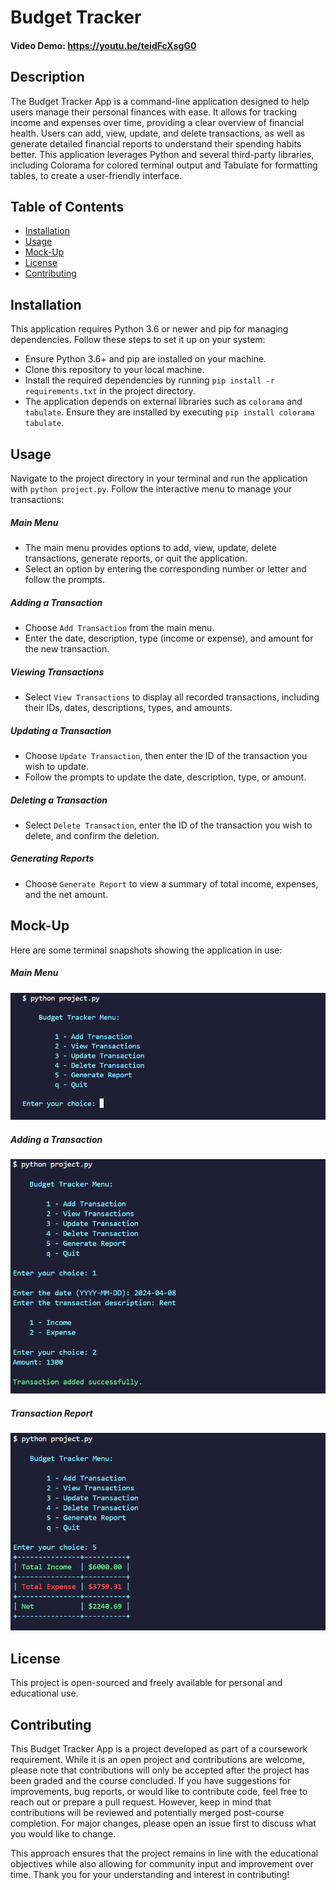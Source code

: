 # Budget Tracker

#### Video Demo: https://youtu.be/teidFcXsgG0

## Description

The Budget Tracker App is a command-line application designed to help users manage their personal finances with ease. It allows for tracking income and expenses over time, providing a clear overview of financial health. Users can add, view, update, and delete transactions, as well as generate detailed financial reports to understand their spending habits better. This application leverages Python and several third-party libraries, including Colorama for colored terminal output and Tabulate for formatting tables, to create a user-friendly interface.

## Table of Contents

- [Installation](#installation)
- [Usage](#usage)
- [Mock-Up](#mock-up)
- [License](#license)
- [Contributing](#contributing)

## Installation

This application requires Python 3.6 or newer and pip for managing dependencies. Follow these steps to set it up on your system:

- Ensure Python 3.6+ and pip are installed on your machine.
- Clone this repository to your local machine.
- Install the required dependencies by running `pip install -r requirements.txt` in the project directory.
- The application depends on external libraries such as `colorama` and `tabulate`. Ensure they are installed by executing 
`pip install colorama tabulate`.

## Usage

Navigate to the project directory in your terminal and run the application with `python project.py`. Follow the interactive menu to manage your transactions:

##### Main Menu

- The main menu provides options to add, view, update, delete transactions, generate reports, or quit the application.
- Select an option by entering the corresponding number or letter and follow the prompts.

##### Adding a Transaction

- Choose `Add Transaction` from the main menu.
- Enter the date, description, type (income or expense), and amount for the new transaction.

##### Viewing Transactions

- Select `View Transactions` to display all recorded transactions, including their IDs, dates, descriptions, types, and amounts.

##### Updating a Transaction

- Choose `Update Transaction`, then enter the ID of the transaction you wish to update.
- Follow the prompts to update the date, description, type, or amount.

##### Deleting a Transaction

- Select `Delete Transaction`, enter the ID of the transaction you wish to delete, and confirm the deletion.

##### Generating Reports

- Choose `Generate Report` to view a summary of total income, expenses, and the net amount.

## Mock-Up

Here are some terminal snapshots showing the application in use:

##### Main Menu

![Main Menu](./assets/main_menu.png)

##### Adding a Transaction

![Adding a Transaction](./assets/add_transaction.png)

##### Transaction Report

![Transaction Report](./assets/transaction_report.png)

## License

This project is open-sourced and freely available for personal and educational use.

## Contributing

This Budget Tracker App is a project developed as part of a coursework requirement. While it is an open project and contributions are welcome, please note that contributions will only be accepted after the project has been graded and the course concluded. If you have suggestions for improvements, bug reports, or would like to contribute code, feel free to reach out or prepare a pull request. However, keep in mind that contributions will be reviewed and potentially merged post-course completion. For major changes, please open an issue first to discuss what you would like to change.

This approach ensures that the project remains in line with the educational objectives while also allowing for community input and improvement over time. Thank you for your understanding and interest in contributing!
